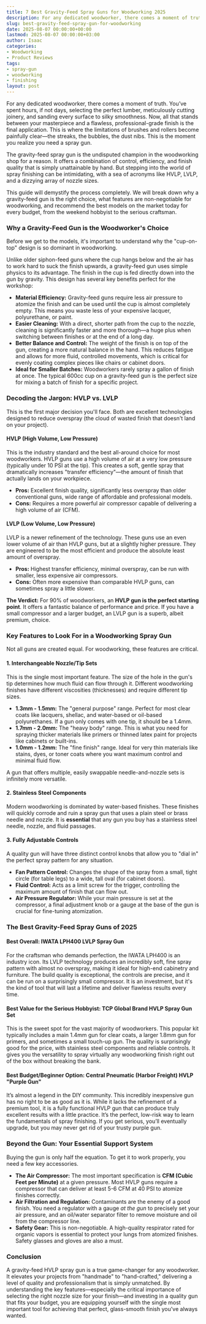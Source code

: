 ```yaml
---
title: 7 Best Gravity-Feed Spray Guns for Woodworking 2025
description: For any dedicated woodworker, there comes a moment of truth. Youve spent hours, if not days, selecting the perfect lumber, meticulously cutting joinery, and...
slug: best-gravity-feed-spray-gun-for-woodworking
date: 2025-08-07 00:00:00+00:00
lastmod: 2025-08-07 00:00:00+03:00
author: Isaac
categories:
- Woodworking
- Product Reviews
tags:
- spray-gun
- woodworking
- finishing
layout: post
---
```

For any dedicated woodworker, there comes a moment of truth. You’ve spent hours, if not days, selecting the perfect lumber, meticulously cutting joinery, and sanding every surface to silky smoothness. Now, all that stands between your masterpiece and a flawless, professional-grade finish is the final application. This is where the limitations of brushes and rollers become painfully clear—the streaks, the bubbles, the dust nibs. This is the moment you realize you need a spray gun.

The gravity-feed spray gun is the undisputed champion in the woodworking shop for a reason. It offers a combination of control, efficiency, and finish quality that is simply unattainable by hand. But stepping into the world of spray finishing can be intimidating, with a sea of acronyms like HVLP, LVLP, and a dizzying array of nozzle sizes.

This guide will demystify the process completely. We will break down why a gravity-feed gun is the right choice, what features are non-negotiable for woodworking, and recommend the best models on the market today for every budget, from the weekend hobbyist to the serious craftsman.

### Why a Gravity-Feed Gun is the Woodworker's Choice

Before we get to the models, it's important to understand why the "cup-on-top" design is so dominant in woodworking.

Unlike older siphon-feed guns where the cup hangs below and the air has to work hard to suck the finish upwards, a gravity-feed gun uses simple physics to its advantage. The finish in the cup is fed directly down into the gun by gravity. This design has several key benefits perfect for the workshop:

*   **Material Efficiency:** Gravity-feed guns require less air pressure to atomize the finish and can be used until the cup is almost completely empty. This means you waste less of your expensive lacquer, polyurethane, or paint.
*   **Easier Cleaning:** With a direct, shorter path from the cup to the nozzle, cleaning is significantly faster and more thorough—a huge plus when switching between finishes or at the end of a long day.
*   **Better Balance and Control:** The weight of the finish is on top of the gun, creating a more natural balance in the hand. This reduces fatigue and allows for more fluid, controlled movements, which is critical for evenly coating complex pieces like chairs or cabinet doors.
*   **Ideal for Smaller Batches:** Woodworkers rarely spray a gallon of finish at once. The typical 600cc cup on a gravity-feed gun is the perfect size for mixing a batch of finish for a specific project.

### Decoding the Jargon: HVLP vs. LVLP

This is the first major decision you'll face. Both are excellent technologies designed to reduce overspray (the cloud of wasted finish that doesn't land on your project).

#### HVLP (High Volume, Low Pressure)
This is the industry standard and the best all-around choice for most woodworkers. HVLP guns use a high volume of air at a very low pressure (typically under 10 PSI at the tip). This creates a soft, gentle spray that dramatically increases "transfer efficiency"—the amount of finish that actually lands on your workpiece.

*   **Pros:** Excellent finish quality, significantly less overspray than older conventional guns, wide range of affordable and professional models.
*   **Cons:** Requires a more powerful air compressor capable of delivering a high volume of air (CFM).

#### LVLP (Low Volume, Low Pressure)
LVLP is a newer refinement of the technology. These guns use an even lower volume of air than HVLP guns, but at a slightly higher pressure. They are engineered to be the most efficient and produce the absolute least amount of overspray.

*   **Pros:** Highest transfer efficiency, minimal overspray, can be run with smaller, less expensive air compressors.
*   **Cons:** Often more expensive than comparable HVLP guns, can sometimes spray a little slower.

**The Verdict:** For 90% of woodworkers, an **HVLP gun is the perfect starting point**. It offers a fantastic balance of performance and price. If you have a small compressor and a larger budget, an LVLP gun is a superb, albeit premium, choice.

### Key Features to Look For in a Woodworking Spray Gun

Not all guns are created equal. For woodworking, these features are critical.

#### 1. Interchangeable Nozzle/Tip Sets
This is the single most important feature. The size of the hole in the gun's tip determines how much fluid can flow through it. Different woodworking finishes have different viscosities (thicknesses) and require different tip sizes.

*   **1.3mm - 1.5mm:** The "general purpose" range. Perfect for most clear coats like lacquers, shellac, and water-based or oil-based polyurethanes. If a gun only comes with one tip, it should be a 1.4mm.
*   **1.7mm - 2.0mm:** The "heavy body" range. This is what you need for spraying thicker materials like primers or thinned latex paint for projects like cabinets or built-ins.
*   **1.0mm - 1.2mm:** The "fine finish" range. Ideal for very thin materials like stains, dyes, or toner coats where you want maximum control and minimal fluid flow.

A gun that offers multiple, easily swappable needle-and-nozzle sets is infinitely more versatile.

#### 2. Stainless Steel Components
Modern woodworking is dominated by water-based finishes. These finishes will quickly corrode and ruin a spray gun that uses a plain steel or brass needle and nozzle. It is **essential** that any gun you buy has a stainless steel needle, nozzle, and fluid passages.

#### 3. Fully Adjustable Controls
A quality gun will have three distinct control knobs that allow you to "dial in" the perfect spray pattern for any situation.
*   **Fan Pattern Control:** Changes the shape of the spray from a small, tight circle (for table legs) to a wide, tall oval (for cabinet doors).
*   **Fluid Control:** Acts as a limit screw for the trigger, controlling the maximum amount of finish that can flow out.
*   **Air Pressure Regulator:** While your main pressure is set at the compressor, a final adjustment knob or a gauge at the base of the gun is crucial for fine-tuning atomization.

### The Best Gravity-Feed Spray Guns of 2025

#### Best Overall: IWATA LPH400 LVLP Spray Gun
For the craftsman who demands perfection, the IWATA LPH400 is an industry icon. Its LVLP technology produces an incredibly soft, fine spray pattern with almost no overspray, making it ideal for high-end cabinetry and furniture. The build quality is exceptional, the controls are precise, and it can be run on a surprisingly small compressor. It is an investment, but it's the kind of tool that will last a lifetime and deliver flawless results every time.

#### Best Value for the Serious Hobbyist: TCP Global Brand HVLP Spray Gun Set
This is the sweet spot for the vast majority of woodworkers. This popular kit typically includes a main 1.4mm gun for clear coats, a larger 1.8mm gun for primers, and sometimes a small touch-up gun. The quality is surprisingly good for the price, with stainless steel components and reliable controls. It gives you the versatility to spray virtually any woodworking finish right out of the box without breaking the bank.

#### Best Budget/Beginner Option: Central Pneumatic (Harbor Freight) HVLP "Purple Gun"
It’s almost a legend in the DIY community. This incredibly inexpensive gun has no right to be as good as it is. While it lacks the refinement of a premium tool, it is a fully functional HVLP gun that can produce truly excellent results with a little practice. It’s the perfect, low-risk way to learn the fundamentals of spray finishing. If you get serious, you’ll eventually upgrade, but you may never get rid of your trusty purple gun.

### Beyond the Gun: Your Essential Support System

Buying the gun is only half the equation. To get it to work properly, you need a few key accessories.

*   **The Air Compressor:** The most important specification is **CFM (Cubic Feet per Minute)** at a given pressure. Most HVLP guns require a compressor that can deliver at least 5-6 CFM at 40 PSI to atomize finishes correctly.
*   **Air Filtration and Regulation:** Contaminants are the enemy of a good finish. You need a regulator with a gauge *at the gun* to precisely set your air pressure, and an oil/water separator filter to remove moisture and oil from the compressor line.
*   **Safety Gear:** This is non-negotiable. A high-quality respirator rated for organic vapors is essential to protect your lungs from atomized finishes. Safety glasses and gloves are also a must.

### Conclusion

A gravity-feed HVLP spray gun is a true game-changer for any woodworker. It elevates your projects from "handmade" to "hand-crafted," delivering a level of quality and professionalism that is simply unmatched. By understanding the key features—especially the critical importance of selecting the right nozzle size for your finish—and investing in a quality gun that fits your budget, you are equipping yourself with the single most important tool for achieving that perfect, glass-smooth finish you've always wanted.
